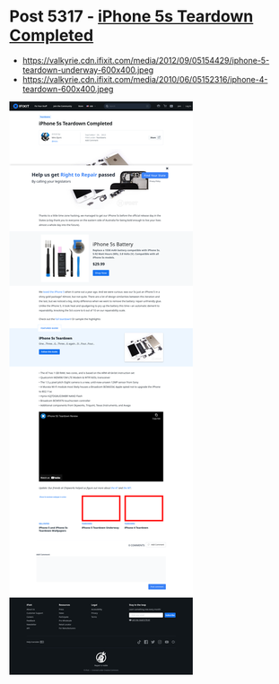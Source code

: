 # Post 5317 - [iPhone 5s Teardown Completed](https://www.ifixit.com/News/5317/iphone-5s-teardown-completed)

- https://valkyrie.cdn.ifixit.com/media/2012/09/05154429/iphone-5-teardown-underway-600x400.jpeg
- https://valkyrie.cdn.ifixit.com/media/2010/06/05152316/iphone-4-teardown-600x400.jpeg

![screencap](screenshots/1adaef60-9822-4b18-8ad7-deee522bbde9.png)
